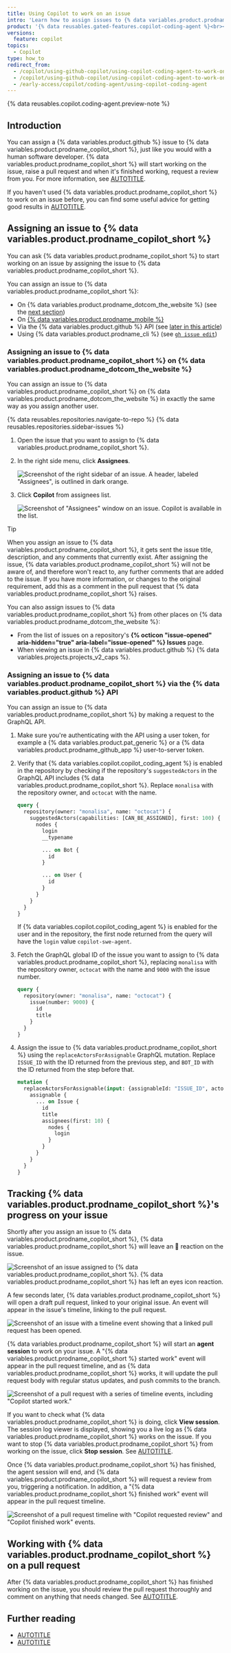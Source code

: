 ```yaml
---
title: Using Copilot to work on an issue
intro: 'Learn how to assign issues to {% data variables.product.prodname_copilot %}, monitor progress as {% data variables.product.prodname_copilot_short %} works on the issue, and then use pull request review comments to prompt {% data variables.product.prodname_copilot_short %} to iterate on its work.'
product: '{% data reusables.gated-features.copilot-coding-agent %}<br><a href="https://github.com/features/copilot/plans?ref_cta=Copilot+plans+signup&ref_loc=using+copilot+to+work+on+an+issue&ref_page=docs" target="_blank" class="btn btn-primary mt-3 mr-3 no-underline"><span>Sign up for {% data variables.product.prodname_copilot_short %}</span> {% octicon "link-external" height:16 %}</a>'
versions:
  feature: copilot
topics:
  - Copilot
type: how_to
redirect_from:
  - /copilot/using-github-copilot/using-copilot-coding-agent-to-work-on-tasks/using-copilot-to-work-on-an-issue
  - /copilot/using-github-copilot/using-copilot-coding-agent-to-work-on-issues/using-copilot-to-work-on-an-issue
  - /early-access/copilot/coding-agent/using-copilot-coding-agent
---
```


{% data reusables.copilot.coding-agent.preview-note %}

## Introduction

You can assign a {% data variables.product.github %} issue to {% data variables.product.prodname_copilot_short %}, just like you would with a human software developer. {% data variables.product.prodname_copilot_short %} will start working on the issue, raise a pull request and when it's finished working, request a review from you. For more information, see [AUTOTITLE](/copilot/using-github-copilot/coding-agent/about-assigning-tasks-to-copilot).

If you haven't used {% data variables.product.prodname_copilot_short %} to work on an issue before, you can find some useful advice for getting good results in [AUTOTITLE](/copilot/using-github-copilot/coding-agent/best-practices-for-using-copilot-to-work-on-tasks).

## Assigning an issue to {% data variables.product.prodname_copilot_short %}

You can ask {% data variables.product.prodname_copilot_short %} to start working on an issue by assigning the issue to {% data variables.product.prodname_copilot_short %}.

You can assign an issue to {% data variables.product.prodname_copilot_short %}:

* On {% data variables.product.prodname_dotcom_the_website %} (see the [next section](#assigning-an-issue-to-copilot-on-githubcom))
* On [{% data variables.product.prodname_mobile %}](/get-started/using-github/github-mobile)
* Via the {% data variables.product.github %} API (see [later in this article](#assigning-an-issue-to-copilot-via-the-github-api))
* Using {% data variables.product.prodname_cli %} (see [`gh issue edit`](https://cli.github.com/manual/gh_issue_edit))

### Assigning an issue to {% data variables.product.prodname_copilot_short %} on {% data variables.product.prodname_dotcom_the_website %}

You can assign an issue to {% data variables.product.prodname_copilot_short %} on {% data variables.product.prodname_dotcom_the_website %} in exactly the same way as you assign another user.

{% data reusables.repositories.navigate-to-repo %}
{% data reusables.repositories.sidebar-issues %}

1. Open the issue that you want to assign to {% data variables.product.prodname_copilot_short %}.
1. In the right side menu, click **Assignees**.

   ![Screenshot of the right sidebar of an issue. A header, labeled "Assignees", is outlined in dark orange.](/assets/images/help/issues/assignee-menu.png)

1. Click **Copilot** from assignees list.

   ![Screenshot of "Assignees" window on an issue. Copilot is available in the list.](/assets/images/help/copilot/coding-agent/assign-to-copilot.png)

> [!TIP]
> When you assign an issue to {% data variables.product.prodname_copilot_short %}, it gets sent the issue title, description, and any comments that currently exist. After assigning the issue, {% data variables.product.prodname_copilot_short %} will not be aware of, and therefore won't react to, any further comments that are added to the issue. If you have more information, or changes to the original requirement, add this as a comment in the pull request that {% data variables.product.prodname_copilot_short %} raises.

You can also assign issues to {% data variables.product.prodname_copilot_short %} from other places on {% data variables.product.prodname_dotcom_the_website %}:

* From the list of issues on a repository's **{% octicon "issue-opened" aria-hidden="true" aria-label="issue-opened" %} Issues** page.
* When viewing an issue in {% data variables.product.github %} {% data variables.projects.projects_v2_caps %}.

### Assigning an issue to {% data variables.product.prodname_copilot_short %} via the {% data variables.product.github %} API

You can assign an issue to {% data variables.product.prodname_copilot_short %} by making a request to the GraphQL API.

1. Make sure you're authenticating with the API using a user token, for example a {% data variables.product.pat_generic %} or a {% data variables.product.prodname_github_app %} user-to-server token.
1. Verify that {% data variables.copilot.copilot_coding_agent %} is enabled in the repository by checking if the repository's `suggestedActors` in the GraphQL API includes {% data variables.product.prodname_copilot_short %}. Replace `monalisa` with the repository owner, and `octocat` with the name.

    ```graphql copy
    query {
      repository(owner: "monalisa", name: "octocat") {
        suggestedActors(capabilities: [CAN_BE_ASSIGNED], first: 100) {
          nodes {
            login
            __typename

            ... on Bot {
              id
            }

            ... on User {
              id
            }
          }
        }
      }
    }
    ```

    If {% data variables.copilot.copilot_coding_agent %} is enabled for the user and in the repository, the first node returned from the query will have the `login` value `copilot-swe-agent`.

1. Fetch the GraphQL global ID of the issue you want to assign to {% data variables.product.prodname_copilot_short %}, replacing `monalisa` with the repository owner, `octocat` with the name and `9000` with the issue number.

    ```graphql copy
    query {
      repository(owner: "monalisa", name: "octocat") {
        issue(number: 9000) {
          id
          title
        }
      }
    }
    ```

1. Assign the issue to {% data variables.product.prodname_copilot_short %} using the `replaceActorsForAssignable` GraphQL mutation. Replace `ISSUE_ID` with the ID returned from the previous step, and `BOT_ID` with the ID returned from the step before that.

    ```graphql copy
    mutation {
      replaceActorsForAssignable(input: {assignableId: "ISSUE_ID", actorIds: ["BOT_ID"]}) {
        assignable {
          ... on Issue {
            id
            title
            assignees(first: 10) {
              nodes {
                login
              }
            }
          }
        }
      }
    }
    ```

## Tracking {% data variables.product.prodname_copilot_short %}'s progress on your issue

Shortly after you assign an issue to {% data variables.product.prodname_copilot_short %}, {% data variables.product.prodname_copilot_short %} will leave an 👀 reaction on the issue.

![Screenshot of an issue assigned to {% data variables.product.prodname_copilot_short %}. {% data variables.product.prodname_copilot_short %} has left an eyes icon reaction.](/assets/images/help/copilot/coding-agent/issue-assigned-to-copilot.png)

A few seconds later, {% data variables.product.prodname_copilot_short %} will open a draft pull request, linked to your original issue. An event will appear in the issue's timeline, linking to the pull request.

![Screenshot of an issue with a timeline event showing that a linked pull request has been opened.](/assets/images/help/copilot/coding-agent/issue-link-to-pr.png)

{% data variables.product.prodname_copilot_short %} will start an **agent session** to work on your issue. A "{% data variables.product.prodname_copilot_short %} started work" event will appear in the pull request timeline, and as {% data variables.product.prodname_copilot_short %} works, it will update the pull request body with regular status updates, and push commits to the branch.

![Screenshot of a pull request with a series of timeline events, including "Copilot started work."](/assets/images/help/copilot/coding-agent/copilot-started-work.png)

If you want to check what {% data variables.product.prodname_copilot_short %} is doing, click **View session**. The session log viewer is displayed, showing you a live log as {% data variables.product.prodname_copilot_short %} works on the issue. If you want to stop {% data variables.product.prodname_copilot_short %} from working on the issue, click **Stop session**. See [AUTOTITLE](/copilot/using-github-copilot/coding-agent/using-the-copilot-coding-agent-logs).

Once {% data variables.product.prodname_copilot_short %} has finished, the agent session will end, and {% data variables.product.prodname_copilot_short %} will request a review from you, triggering a notification. In addition, a "{% data variables.product.prodname_copilot_short %} finished work" event will appear in the pull request timeline.

![Screenshot of a pull request timeline with "Copilot requested review" and "Copilot finished work" events.](/assets/images/help/copilot/coding-agent/copilot-finished-work.png)

## Working with {% data variables.product.prodname_copilot_short %} on a pull request

After {% data variables.product.prodname_copilot_short %} has finished working on the issue, you should review the pull request thoroughly and comment on anything that needs changed. See [AUTOTITLE](/copilot/using-github-copilot/coding-agent/reviewing-a-pull-request-created-by-copilot).

## Further reading

* [AUTOTITLE](/copilot/using-github-copilot/coding-agent/best-practices-for-using-copilot-to-work-on-tasks)
* [AUTOTITLE](/copilot/using-github-copilot/coding-agent/troubleshooting-copilot-coding-agent)
